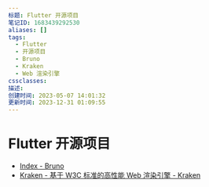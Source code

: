 ```yaml
---
标题: Flutter 开源项目
笔记ID: 1683439292530
aliases: []
tags:
  - Flutter
  - 开源项目
  - Bruno
  - Kraken
  - Web 渲染引擎
cssclasses: 
描述: 
创建时间: 2023-05-07 14:01:32
更新时间: 2023-12-31 01:09:55
---
```


# Flutter 开源项目

- [Index - Bruno](https://bruno.ke.com/page/)
- [Kraken - 基于 W3C 标准的高性能 Web 渲染引擎 - Kraken](https://openkraken.com/)
